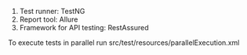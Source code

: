 1. Test runner: TestNG
2. Report tool: Allure
3. Framework for API testing: RestAssured

To execute tests in parallel run src/test/resources/parallelExecution.xml
